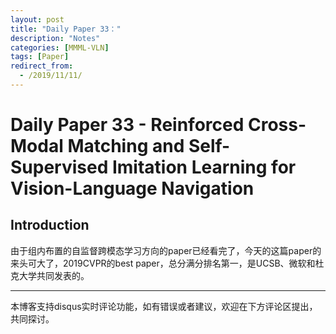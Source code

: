 ```yaml
---
layout: post
title: "Daily Paper 33："
description: "Notes"
categories: [MMML-VLN]
tags: [Paper]
redirect_from:
  - /2019/11/11/
---
```


# Daily Paper 33 - Reinforced Cross-Modal Matching and Self-Supervised Imitation Learning for Vision-Language Navigation  

## Introduction  

由于组内布置的自监督跨模态学习方向的paper已经看完了，今天的这篇paper的来头可大了，2019CVPR的best paper，总分满分排名第一，是UCSB、微软和杜克大学共同发表的。

---
本博客支持disqus实时评论功能，如有错误或者建议，欢迎在下方评论区提出，共同探讨。  
